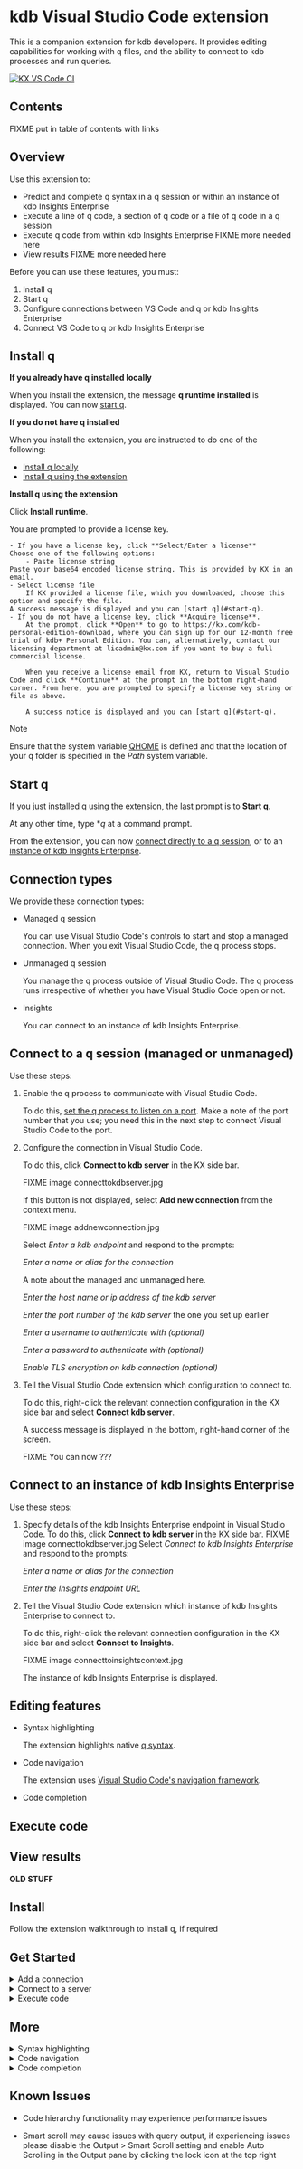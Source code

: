 # kdb Visual Studio Code extension

This is a companion extension for kdb developers. It provides editing capabilities for working with q files, and the ability to connect to kdb processes and run queries.

[![KX VS Code CI](https://github.com/KxSystems/kx-vscode/actions/workflows/ci.yml/badge.svg)](https://github.com/KxSystems/kx-vscode/actions/workflows/ci.yml)

## Contents

FIXME put in table of contents with links

## Overview

Use this extension to:

- Predict and complete q syntax in a q session or within an instance of kdb Insights Enterprise
- Execute a line of q code, a section of q code or a file of q code in a q session
- Execute q code from within kdb Insights Enterprise FIXME more needed here
- View results FIXME more needed here

Before you can use these features, you must:

1. Install q
1. Start q
1. Configure connections between VS Code and q or kdb Insights Enterprise
1. Connect VS Code to q or kdb Insights Enterprise

## Install q

**If you already have q installed locally**

When you install the extension, the message **q runtime installed** is displayed. You can now [start q](#start-q).

**If you do not have q installed**

When you install the extension, you are instructed to do one of the following:

- [Install q locally](https://code.kx.com/q/learn/install)
- [Install q using the extension](#install-q-using-the-extension)

**Install q using the extension**

Click **Install runtime**.

You are prompted to provide a license key.
    
    - If you have a license key, click **Select/Enter a license**
    Choose one of the following options:
        - Paste license string
	Paste your base64 encoded license string. This is provided by KX in an email.
  	- Select license file
        If KX provided a license file, which you downloaded, choose this option and specify the file.
	A success message is displayed and you can [start q](#start-q).
    - If you do not have a license key, click **Acquire license**.
        At the prompt, click **Open** to go to https://kx.com/kdb-personal-edition-download, where you can sign up for our 12-month free trial of kdb+ Personal Edition. You can, alternatively, contact our licensing department at licadmin@kx.com if you want to buy a full commercial license.

        When you receive a license email from KX, return to Visual Studio Code and click **Continue** at the prompt in the bottom right-hand corner. From here, you are prompted to specify a license key string or file as above.

        A success notice is displayed and you can [start q](#start-q).

Note

Ensure that the system variable [QHOME](FIXME) is defined and that the location of your q folder is specified in the *Path* system variable.

## Start q

If you just installed q using the extension, the last prompt is to **Start q**.

At any other time, type **q* at a command prompt.

From the extension, you can now [connect directly to a q session](#connect-to-a-q-session), or to an [instance of kdb Insights Enterprise](connect-to-an-instance-of-kdb-insights-enterprise).

## Connection types

We provide these connection types:

- Managed q session

    You can use Visual Studio Code's controls to start and stop a managed connection. When you exit Visual Studio Code, the q process stops.
    
- Unmanaged q session

    You manage the q process outside of Visual Studio Code. The q process runs irrespective of whether you have Visual Studio Code open or not.

- Insights

    You can connect to an instance of kdb Insights Enterprise.

## Connect to a q session (managed or unmanaged)

Use these steps:

1. Enable the q process to communicate with Visual Studio Code.
 
    To do this, [set the q process to listen on a port](https://code.kx.com/q/basics/ipc). Make a note of the port number that you use; you need this in the next step to connect Visual Studio Code to the port.

1. Configure the connection in Visual Studio Code.

    To do this, click **Connect to kdb server** in the KX side bar.
   
    FIXME image connecttokdbserver.jpg
   
    If this button is not displayed, select **Add new connection** from the context menu.
   
    FIXME image addnewconnection.jpg
   
    Select *Enter a kdb endpoint* and respond to the prompts:
    
    *Enter a name or alias for the connection*

    A note about the managed and unmanaged here.
    
    *Enter the host name or ip address of the kdb server*
    
    *Enter the port number of the kdb server*
    the one you set up earlier
    
    *Enter a username to authenticate with (optional)*
    
    *Enter a password to authenticate with (optional)*
    
    *Enable TLS encryption on kdb connection (optional)*
    
1. Tell the Visual Studio Code extension which configuration to connect to.

    To do this, right-click the relevant connection configuration in the KX side bar and select **Connect kdb server**.
    
    A success message is displayed in the bottom, right-hand corner of the screen.

    FIXME You can now ???

## Connect to an instance of kdb Insights Enterprise

Use these steps:

1. Specify details of the kdb Insights Enterprise endpoint in Visual Studio Code.
    To do this, click **Connect to kdb server** in the KX side bar.
    FIXME image connecttokdbserver.jpg
    Select *Connect to kdb Insights Enterprise* and respond to the prompts:

    *Enter a name or alias for the connection*

    *Enter the Insights endpoint URL*

1. Tell the Visual Studio Code extension which instance of kdb Insights Enterprise to connect to.

    To do this, right-click the relevant connection configuration in the KX side bar and select **Connect to Insights**.

    FIXME image connecttoinsightscontext.jpg

    The instance of kdb Insights Enterprise is displayed.


## Editing features


- Syntax highlighting

    The extension highlights native [q syntax](https://code.kx.com/q/basics/syntax/).


- Code navigation

    The extension uses [Visual Studio Code's navigation framework](https://code.visualstudio.com/docs/editor/editingevolved).


- Code completion





## Execute code


## View results













**OLD STUFF**

## Install

Follow the extension walkthrough to install q, if required

## Get Started

<details>
  <summary>Add a connection</summary>
  Add a new server connection by opening the extension side panel and choosing 'Add new connection' from the context menu

![Extension panel](https://code.kx.com/img/walkthrough/add-new-connection.png "Add a connection")

  </details>

<details>
  <summary>Connect to a server</summary>

Connect to an existing server by right-clicking and choosing 'Connect kdb server'

![Extension panel](https://code.kx.com/img/walkthrough/connect.png "Connect kdb server")

</details>

<details>
  <summary>Execute code</summary>

q files can be executed by right-clicking the editor and choosing 'Execute Entire File', results will be shown in the Output pane

![Extension panel](https://code.kx.com/img/walkthrough/output.png "q Console Output")

</details>

## More

<details>
  <summary>Syntax highlighting</summary>

![Syntax highlighting](https://code.kx.com/img/walkthrough/highlighting.png "Syntax highlighting")

</details>

<details>
  <summary>Code navigation</summary>

![Code navigation](https://code.kx.com/img/walkthrough/navigation.png "Code navigation")

</details>

<details>
  <summary>Code completion</summary>

![Code completion](https://code.kx.com/img/walkthrough/autocomplete.png "Code completion")

</details>

## Known Issues

- Code hierarchy functionality may experience performance issues

- Smart scroll may cause issues with query output, if experiencing issues please disable the Output > Smart Scroll setting and enable Auto Scrolling in the Output pane by clicking the lock icon at the top right
